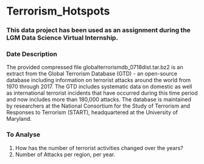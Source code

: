 # Terrorism_Hotspots
 ### This data project has been used as an assignment during the LGM Data Science Virtual Internship.

### Date Description
The provided compressed file globalterrorismdb_0718dist.tar.bz2 is an extract from the Global Terrorism Database (GTD) - an open-source database including information on terrorist attacks around the world from 1970 through 2017. The GTD includes systematic data on domestic as well as international terrorist incidents that have occurred during this time period and now includes more than 180,000 attacks. The database is maintained by researchers at the National Consortium for the Study of Terrorism and Responses to Terrorism (START), headquartered at the University of Maryland.


### To Analyse
1. How has the number of terrorist activities changed over the years?
2. Number of Attacks per region, per year.
